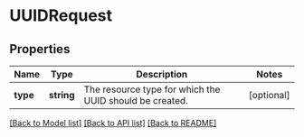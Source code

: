 # UUIDRequest

## Properties
Name | Type | Description | Notes
------------ | ------------- | ------------- | -------------
**type** | **string** | The resource type for which the UUID should be created. | [optional] 

[[Back to Model list]](../README.md#documentation-for-models) [[Back to API list]](../README.md#documentation-for-api-endpoints) [[Back to README]](../README.md)


